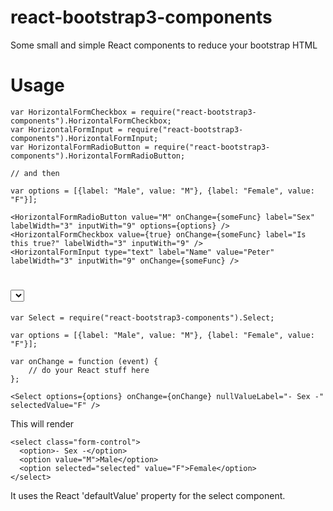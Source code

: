 # react-bootstrap3-components
Some small and simple React components to reduce your bootstrap HTML

# Usage

```
var HorizontalFormCheckbox = require("react-bootstrap3-components").HorizontalFormCheckbox;
var HorizontalFormInput = require("react-bootstrap3-components").HorizontalFormInput;
var HorizontalFormRadioButton = require("react-bootstrap3-components").HorizontalFormRadioButton;

// and then

var options = [{label: "Male", value: "M"}, {label: "Female", value: "F"}];

<HorizontalFormRadioButton value="M" onChange={someFunc} label="Sex" labelWidth="3" inputWith="9" options={options} />
<HorizontalFormCheckbox value={true} onChange={someFunc} label="Is this true?" labelWidth="3" inputWith="9" />
<HorizontalFormInput type="text" label="Name" value="Peter" labelWidth="3" inputWith="9" onChange={someFunc} />

```

# <select> component

```
var Select = require("react-bootstrap3-components").Select;

var options = [{label: "Male", value: "M"}, {label: "Female", value: "F"}];

var onChange = function (event) {
	// do your React stuff here
};

<Select options={options} onChange={onChange} nullValueLabel="- Sex -" selectedValue="F" />
```

This will render

```
<select class="form-control">
  <option>- Sex -</option>
  <option value="M">Male</option>
  <option selected="selected" value="F">Female</option>
</select>
```

It uses the React 'defaultValue' property for the select component.
